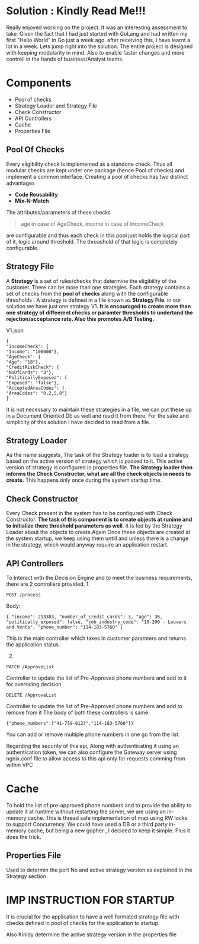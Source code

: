 # Solution : Kindly Read Me!!!

Really enjoyed working on the project. It was an interesting assessment to take. Given the fact that I had just started with GoLang and had written my first "Hello World" in Go just a week ago. after receiving this, I have learnt a lot in a week. Lets jump right into the solution. The entire project is designed with keeping modularity in mind. Also to enable faster changes and more controll in the hands of business/Analyst teams.

# Components

- Pool of checks
- Strategy Loader and Strategy File
- Check Constructor
- API Controllers
- Cache
- Properties File

## Pool Of Checks

Every eligibility check is implemented as a standone check. Thus all modular checks are kept under one package (hence Pool of checks) and implement a common interface. Creating a pool of checks has two distinct advantages

- **Code Reusability**
- **Mix-N-Match**

The attributes/parameters of these checks


> age in case of AgeCheck, income in case of IncomeCheck

are configurable and thus each check in this pool just holds the logical part of it, logic around threshold.  The threashold of that logic is completely configurable.

## Strategy File


A **Strategy** is a set of rules/checks that determine the eligibility of the customer. There can be more than one strategies. Each strategy contains a set of checks from the **pool of checks** along with the configurable thresholds . A strategy is defined in a file known as **Strategy File**.
in our solution we have just one strategy V1.
**It is encouraged to create more than one strategy of diffeerent checks or paramter thresholds to undertand the rejection/acceptance rate. Also this promotes A/B Testing.**

V1.json

    {
    "IncomeCheck": {
    "Income": "100000"},
    "AgeCheck": {
    "Age": "18"},
    "CreditRiskCheck": {
    "NoOfCards": "3"},
    "PoliticallyExposed": {
    "Exposed": "false"},
    "AcceptedAreaCodes": {
    "AreaCodes": "0,2,5,8"}
    }
It is not necessary to maintain these strategies in a file, we can put these up in a Document Oriented Db as well and read it from there. For the sake and simplicity of this solution I have decided to read from a file.

## Strategy Loader

As the name suggests, The task of the Strategy loader is to load a strategy based on the active version of strategy which is passed to it. This active version of strategy is configured in properties file. **The Strategy loader then informs the Check Constructor, what are all the check objects in needs to create.**
This happens only once during the system startup time.

## Check Constructor

Every Check present in the system has to be configured with Check Constructor. **The task of this component is to create objects at runime and to initialize there threshold parameters as well**. It is fed by the Strategy Loader about the objects to create.Again Once  these objects are created at the system startup, we keep using them untill and unless there is a change in the strategy, which would anyway require an application restart.

## API Controllers

To Interact with the Decision Engine and to meet the business requirements, there are 2 controllers provided.
1.

`POST /process`

Body:

`{
"income": 213383,
"number_of_credit_cards": 3,
"age": 36,
"politically_exposed": false,
"job_industry_code": "10-200 - Louvers and Vents",
"phone_number": "114-183-5760"
}`

This is the main controller  which takes in customer paramters and returns the application status.

2.

`PATCH /ApproveList`

Controller to update the list of Pre-Approved phone numbers and add to it for overriding decision

`DELETE /ApproveList`

Controller to update the list of Pre-Approved phone numbers and add to remove from it
The body of both these controllers is same

`{"phone_numbers":["41-759-8127","114-183-5760"]}`

You can add or remove multiple phone numbers in one go from the list.

Regarding the security of this api, Along with  authenticating it using an authentication token, we can also configure the Gateway server using ngnix.conf file to allow access to this api only for requests comming from within VPC
# Cache

To hold the list of pre-approved phone numbers and to provide the ability to update it at runtime without restarting the server, we are using an in-memory cache. This is thread safe implementation of map using RW locks to support Concurrency. We could have used a DB or a third party in-memory cache, but being a new gopher , I decided to keep it simple. Plus it does the trick.


## Properties File

Used to determin the port No and active strategy version as explained in the Strategy section. 

# IMP INSTRUCTION FOR STARTUP
It is crucial for the application to have a well formated strategy file with checks defined in pool of checks for the application to startup.

Also Kinldy determine the active strategy version in the properties file

